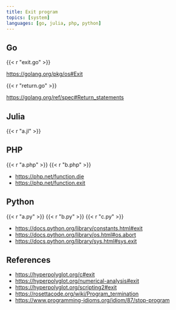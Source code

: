 ```yaml
---
title: Exit program
topics: [system]
languages: [go, julia, php, python]
---
```


## Go

{{< r "exit.go" >}}

<https://golang.org/pkg/os#Exit>

{{< r "return.go" >}}

<https://golang.org/ref/spec#Return_statements>

## Julia

{{< r "a.jl" >}}

## PHP

{{< r "a.php" >}}
{{< r "b.php" >}}

- <https://php.net/function.die>
- <https://php.net/function.exit>

## Python

{{< r "a.py" >}}
{{< r "b.py" >}}
{{< r "c.py" >}}

- <https://docs.python.org/library/constants.html#exit>
- <https://docs.python.org/library/os.html#os.abort>
- <https://docs.python.org/library/sys.html#sys.exit>

## References

- <https://hyperpolyglot.org/c#exit>
- <https://hyperpolyglot.org/numerical-analysis#exit>
- <https://hyperpolyglot.org/scripting2#exit>
- <https://rosettacode.org/wiki/Program_termination>
- <https://www.programming-idioms.org/idiom/87/stop-program>
